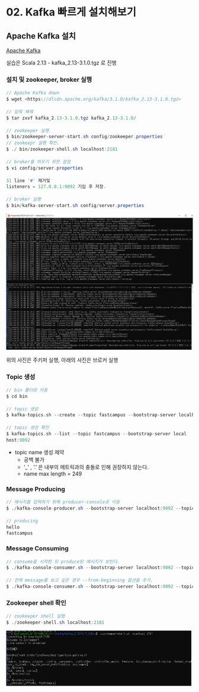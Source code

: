 # 02. Kafka 빠르게 설치해보기

## Apache Kafka 설치

[Apache Kafka](https://kafka.apache.org/downloads)

실습은 Scala 2.13  - kafka\_2.13-3.1.0.tgz 로 진행

### 설치 및 zookeeper, broker 실행

```java
// Apache Kafka down
$ wget <https://dlcdn.apache.org/kafka/3.1.0/kafka_2.13-3.1.0.tgz>

// 압축 해제
$ tar zxvf kafka_2.13-3.1.0.tgz kafka_2.13-3.1.0/

// zookeeper 실행
$ bin/zookeeper-server-start.sh config/zookeeper.properties
// zookeepr 실행 확인.
$ ./ bin/zookeeper-shell.sh localhost:2181

// broker를 띄우기 위한 설정
$ vi config/server.properties

31 line '#' 제거및
listeners = 127.0.0.1:9092 기입 후 저장.

// broker 실행
$ bin/kafka-server-start.sh config/server.properties
```

![](<../../../../.gitbook/assets/image (27) (1).png>)

위의 사진은 주키퍼 실행, 아래의 사진은 브로커 실행

### Topic 생성

```java
// bin 폴더로 이동
$ cd bin

// topic 생성
$ kafka-topics.sh --create --topic fastcampus --bootstrap-server localhost:9092

// topic 생성 확인
$ kafka-topics.sh --list --topic fastcampus --bootstrap-server local
host:9092
```

* topic name 생성 제약
  * 공백 불가
  * ‘\_’ , ’.’ 은 내부의 메트릭과의 충돌로 인해 권장하지 않는다.
  * name max length = 249

### Message Producing

```java
// 메시지를 입력하기 위해 producer-console로 이동
$ ./kafka-console-producer.sh --bootstrap-server localhost:9092 --topic fastcampus

// producing
hello
fastcampus
```

### Message Consuming

```java
// consume을 시작한 뒤 produce된 메시지가 보인다.
$ ./kafka-console-consumer.sh --bootstrap-server localhost:9092 --topic fastcampus

// 전체 message를 보고 싶은 경우 --from-beginning 옵션을 추가.
$ ./kafka-console-consumer.sh --bootstrap-server localhost:9092 --topic fastcampus --from-beginning
```

### Zookeeper shell 확인

```java
// zookeeper shell 실행
$ ./zookeeper-shell.sh localhost:2181
```

![](<../../../../.gitbook/assets/image (10).png>)
